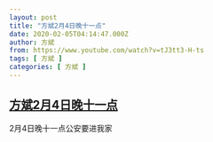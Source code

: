 ```yaml
---
layout: post
title: "方斌2月4日晚十一点"
date: 2020-02-05T04:14:47.000Z
author: 方斌
from: https://www.youtube.com/watch?v=tJ3tt3-H-ts
tags: [ 方斌 ]
categories: [ 方斌 ]
---
```

<!--1580876087000-->
[方斌2月4日晚十一点](https://www.youtube.com/watch?v=tJ3tt3-H-ts)
------

<div>
2月4日晚十一点公安要进我家
</div>
